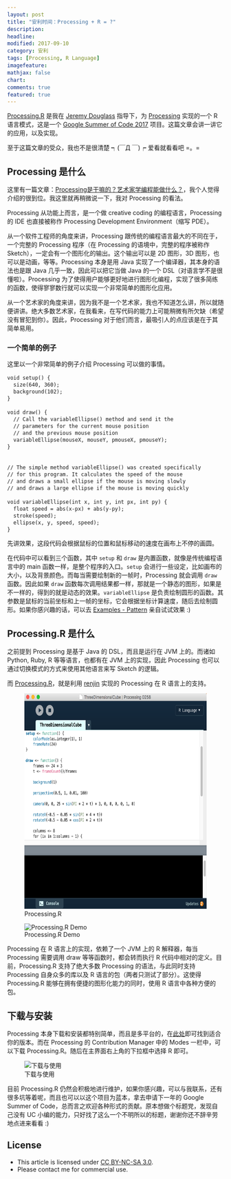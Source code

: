```yaml
---
layout: post
title: "安利时间：Processing + R = ?"
description: 
headline:
modified: 2017-09-10
category: 安利
tags: [Processing, R Language]
imagefeature:
mathjax: false
chart:
comments: true
featured: true
---
```


[Processing.R](https://github.com/gaocegege/Processing.R) 是我在 [Jeremy Douglass](http://jeremydouglass.com/) 指导下，为 [Processing](https://processing.org/) 实现的一个 R 语言模式，这是一个 [Google Summer of Code 2017](https://summerofcode.withgoogle.com/projects/) 项目。这篇文章会讲一讲它的应用，以及实现。

至于这篇文章的受众，我也不是很清楚 ┑(￣Д ￣)┍ 爱看就看看吧 =。=

## Processing 是什么

这里有一篇文章：[Processing是干嘛的？艺术家学编程能做什么？](https://zhuanlan.zhihu.com/p/25432507)，我个人觉得介绍的很到位。我这里就再稍微说一下，我对 Processing 的看法。

Processing 从功能上而言，是一个做 creative coding 的编程语言，Processing 的 IDE 也直接被称作 Processing Development Environment（缩写 PDE）。

从一个软件工程师的角度来讲，Processing 跟传统的编程语言最大的不同在于，一个完整的 Processing 程序（在 Processing 的语境中，完整的程序被称作 Sketch），一定会有一个图形化的输出。这个输出可以是 2D 图形，3D 图形，也可以是动画，等等。Processing 本身是用 Java 实现了一个编译器，其本身的语法也是跟 Java 几乎一致，因此可以把它当做 Java 的一个 DSL（对语言学不是很懂啦）。Processing 为了使得用户能够更好地进行图形化编程，实现了很多简练的函数，使得寥寥数行就可以实现一个非常简单的图形化应用。

从一个艺术家的角度来讲，因为我不是一个艺术家，我也不知道怎么讲，所以就随便讲讲。绝大多数艺术家，在我看来，在写代码的能力上可能稍微有所欠缺（希望没有冒犯到你）。因此，Processing 对于他们而言，最吸引人的点应该是在于其简单易用。

### 一个简单的例子

这里以一个非常简单的例子介绍 Processing 可以做的事情。

```
void setup() {
  size(640, 360);
  background(102);
}

void draw() {
  // Call the variableEllipse() method and send it the
  // parameters for the current mouse position
  // and the previous mouse position
  variableEllipse(mouseX, mouseY, pmouseX, pmouseY);
}


// The simple method variableEllipse() was created specifically 
// for this program. It calculates the speed of the mouse
// and draws a small ellipse if the mouse is moving slowly
// and draws a large ellipse if the mouse is moving quickly 

void variableEllipse(int x, int y, int px, int py) {
  float speed = abs(x-px) + abs(y-py);
  stroke(speed);
  ellipse(x, y, speed, speed);
}
```

先讲效果，这段代码会根据鼠标的位置和鼠标移动的速度在画布上不停的画圆。

在代码中可以看到三个函数，其中 `setup` 和 `draw` 是内置函数，就像是传统编程语言中的 main 函数一样，是整个程序的入口。`setup` 会进行一些设定，比如画布的大小，以及背景颜色。而每当需要绘制新的一帧时，Processing 就会调用 `draw` 函数。因此如果 `draw` 函数每次调用结果都一样，那就是一个静态的图形，如果是不一样的，得到的就是动态的效果。`variableEllipse` 是负责绘制圆形的函数。其参数是鼠标的当前坐标和上一帧的坐标，它会根据坐标计算速度，随后去绘制圆形。如果你感兴趣的话，可以去 [Examples - Pattern](https://processing.org/examples/pattern.html) 亲自试试效果 :)

## Processing.R 是什么

之前提到 Processing 是基于 Java 的 DSL，而且是运行在 JVM 上的。而诸如 Python, Ruby, R 等等语言，也都有在 JVM 上的实现，因此 Processing 也可以通过切换模式的方式来使用其他语言来写 Sketch 的逻辑。

而 [Processing.R](https://github.com/gaocegege/Processing.R)，就是利用 [renjin](http://www.renjin.org/) 实现的 Processing 在 R 语言上的支持。

<figure>
	<img src="https://github.com/gaocegege/Processing.R/raw/master/raw-docs/img/editor.png" alt="Processing.R" height="500" width="500">
	<figcaption>Processing.R</figcaption>
</figure>

<figure>
	<img src="https://github.com/gaocegege/Processing.R/raw/master/raw-docs/img/demo.gif" alt="Processing.R Demo" height="200" width="200">
	<figcaption>Processing.R Demo</figcaption>
</figure>

Processing 在 R 语言上的实现，依赖了一个 JVM 上的 R 解释器，每当 Processing 需要调用 draw 等等函数时，都会转而执行 R 代码中相对的定义。目前，Processing.R 支持了绝大多数 Processing 的语法，与此同时支持 Processing 自身众多的库以及 R 语言的包（两者只测试了部分）。这使得 Processing.R 能够在拥有便捷的图形化能力的同时，使用 R 语言中各种方便的包。

## 下载与安装

Processing 本身下载和安装都特别简单，而且是多平台的，在[此处](https://processing.org/download/)即可找到适合你的版本。而在 Processing 的 Contribution Manager 中的 Modes 一栏中，可以下载 Processing.R。随后在主界面右上角的下拉框中选择 R 即可。

<figure>
	<img src="https://user-images.githubusercontent.com/5100735/29493417-df2b614e-85c7-11e7-98c5-d9f20cf780a4.PNG" alt="下载与使用" height="500" width="500">
	<figcaption>下载与使用</figcaption>
</figure>

目前 Processing.R 仍然会积极地进行维护，如果你感兴趣，可以与我联系，还有很多坑等着呢，而且也可以以这个项目为蓝本，拿去申请下一年的 Google Summer of Code，总而言之欢迎各种形式的贡献。原本想做个标题党，发现自己没有 UC 小编的能力，只好找了这么一个不明所以的标题，谢谢你还不辞辛劳地点进来看看 :)

## License

- This article is licensed under [CC BY-NC-SA 3.0](https://creativecommons.org/licenses/by-nc-sa/3.0/).
- Please contact me for commercial use.

